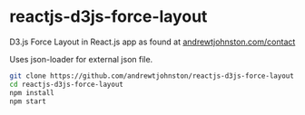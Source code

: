 # reactjs-d3js-force-layout
D3.js Force Layout in React.js app as found at <a href="http://andrewtjohnston.com/contact">andrewtjohnston.com/contact</a>

Uses json-loader for external json file.

```bash
git clone https://github.com/andrewtjohnston/reactjs-d3js-force-layout
cd reactjs-d3js-force-layout
npm install
npm start
```
